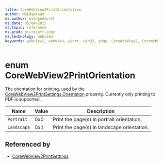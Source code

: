 ```yaml
---
title: CoreWebView2PrintOrientation
author: MSEdgeTeam
ms.author: msedgedevrel
ms.date: 05/04/2023
ms.topic: reference
ms.prod: microsoft-edge
ms.technology: webview
keywords: webview2, webview, winrt, win32, edge, CoreWebView2, CoreWebView2Controller, browser control, edge html, CoreWebView2PrintOrientation
---
```


# enum CoreWebView2PrintOrientation

The orientation for printing, used by the [CoreWebView2PrintSettings.Orientation](corewebview2printsettings.md#orientation) property. Currently only printing to PDF is supported.

| Name |  Value | Description |
|--|--|--|
|`Portrait` | 0x0  |  Print the page(s) in portrait orientation.|
|`Landscape` | 0x1  |  Print the page(s) in landscape orientation.|


## Referenced by

- [CoreWebView2PrintSettings](corewebview2printsettings.md)
